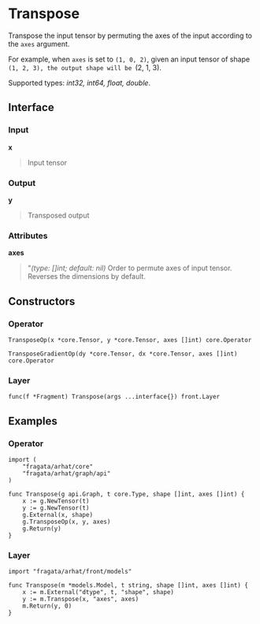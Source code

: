 
# Transpose

Transpose the input tensor by permuting the axes of the input according
to the `axes` argument.

For example, when `axes` is set to `(1, 0, 2)`, given an input tensor of shape
`(1, 2, 3), the output shape will be `(2, 1, 3).

Supported types: *int32, int64, float, double*.

## Interface

### Input

**x**

>Input tensor

### Output

**y**

>Transposed output

### Attributes

**axes**

>"*(type: []int; default: nil)* Order to permute axes of input tensor.  Reverses the dimensions by default.


## Constructors

### Operator


```
TransposeOp(x *core.Tensor, y *core.Tensor, axes []int) core.Operator

TransposeGradientOp(dy *core.Tensor, dx *core.Tensor, axes []int) core.Operator
```


### Layer


```
func(f *Fragment) Transpose(args ...interface{}) front.Layer
```


## Examples

### Operator


```
import (
    "fragata/arhat/core"
    "fragata/arhat/graph/api"
)

func Transpose(g api.Graph, t core.Type, shape []int, axes []int) {
    x := g.NewTensor(t)
    y := g.NewTensor(t)
    g.External(x, shape)
    g.TransposeOp(x, y, axes)
    g.Return(y)
}
```


### Layer


```
import "fragata/arhat/front/models"

func Transpose(m *models.Model, t string, shape []int, axes []int) {
    x := m.External("dtype", t, "shape", shape)
    y := m.Transpose(x, "axes", axes)
    m.Return(y, 0)
}
```

